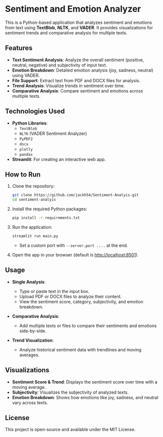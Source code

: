 # Sentiment and Emotion Analyzer

This is a Python-based application that analyzes sentiment and emotions from text using **TextBlob**, **NLTK**, and **VADER**. It provides visualizations for sentiment trends and comparative analysis for multiple texts.

## Features

- **Text Sentiment Analysis**: Analyze the overall sentiment (positive, neutral, negative) and subjectivity of input text.
- **Emotion Breakdown**: Detailed emotion analysis (joy, sadness, neutral) using VADER.
- **File Support**: Extract text from PDF and DOCX files for analysis.
- **Trend Analysis**: Visualize trends in sentiment over time.
- **Comparative Analysis**: Compare sentiment and emotions across multiple texts.

## Technologies Used

- **Python Libraries**:
  - `TextBlob`
  - `NLTK` (VADER Sentiment Analyzer)
  - `PyPDF2`
  - `docx`
  - `plotly`
  - `pandas`
- **Streamlit**: For creating an interactive web app.

## How to Run

1. Clone the repository:
   ```bash
   git clone https://github.com/jackh54/Sentiment-Analyis.git
   cd sentiment-analyis
   ```

2. Install the required Python packages:
   ```bash
   pip install -r requirements.txt
   ```

3. Run the application:
   ```bash
   streamlit run main.py
   ```
   - Set a custom port with `--server.port ....` at the end.

4. Open the app in your browser (default is [http://localhost:8501](http://localhost:8501)).

## Usage

- **Single Analysis**:
  - Type or paste text in the input box.
  - Upload PDF or DOCX files to analyze their content.
  - View the sentiment score, category, subjectivity, and emotion breakdown.

- **Comparative Analysis**:
  - Add multiple texts or files to compare their sentiments and emotions side-by-side.

- **Trend Visualization**:
  - Analyze historical sentiment data with trendlines and moving averages.

## Visualizations

- **Sentiment Score & Trend**: Displays the sentiment score over time with a moving average.
- **Subjectivity**: Visualizes the subjectivity of analyzed texts.
- **Emotion Breakdown**: Shows how emotions like joy, sadness, and neutral vary across texts.

## License

This project is open-source and available under the MIT License.
